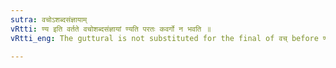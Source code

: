 ```yaml
---
sutra: वचोऽशब्दसंज्ञायाम्
vRtti: ण्य इति वर्तते वचोशब्दसंज्ञायां ण्यति परतः कवर्गो न भवति ॥
vRtti_eng: The guttural is not substituted for the final of वच् before ण्यत्, when it does not mean 'a word or speech'.

---
```

